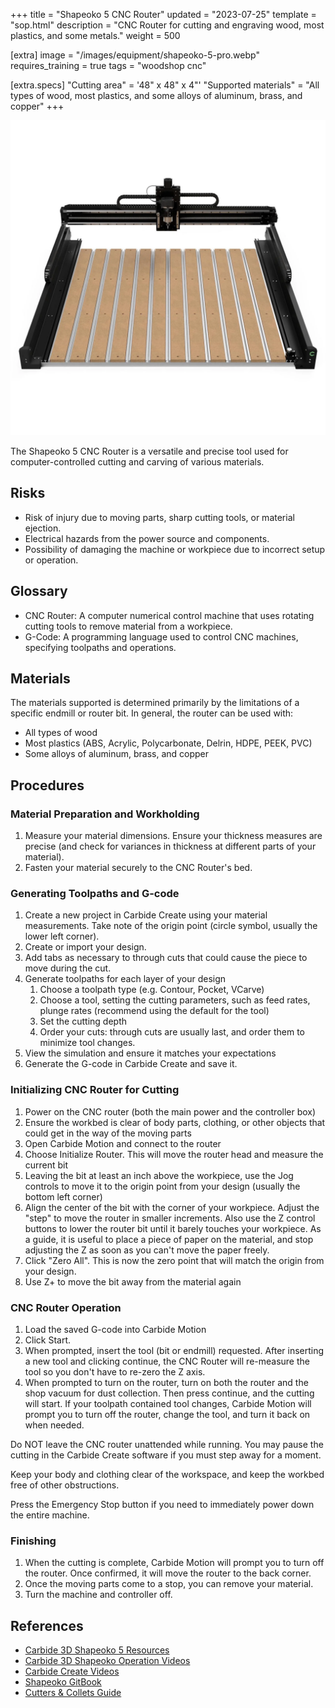+++
title = "Shapeoko 5 CNC Router"
updated = "2023-07-25"
template = "sop.html"
description = "CNC Router for cutting and engraving wood, most plastics, and some metals."
weight = 500

[extra]
image = "/images/equipment/shapeoko-5-pro.webp"
requires_training = true
tags = "woodshop cnc"

[extra.specs]
"Cutting area" = '48" x 48" x 4"'
"Supported materials" = "All types of wood, most plastics, and some alloys of aluminum, brass, and copper"
+++

![](/images/equipment/shapeoko-5-pro.webp)

The Shapeoko 5 CNC Router is a versatile and precise tool used for computer-controlled cutting and carving of various materials.

## Risks

- Risk of injury due to moving parts, sharp cutting tools, or material ejection.
- Electrical hazards from the power source and components.
- Possibility of damaging the machine or workpiece due to incorrect setup or operation.

## Glossary

- CNC Router: A computer numerical control machine that uses rotating cutting tools to remove material from a workpiece.
- G-Code: A programming language used to control CNC machines, specifying toolpaths and operations.

## Materials

The materials supported is determined primarily by the limitations of a specific endmill or router bit. In general, the router can be used with:

- All types of wood
- Most plastics (ABS, Acrylic, Polycarbonate, Delrin, HDPE, PEEK, PVC)
- Some alloys of aluminum, brass, and copper

## Procedures

### Material Preparation and Workholding
1. Measure your material dimensions. Ensure your thickness measures are precise (and check for variances in thickness at different parts of your material).
1. Fasten your material securely to the CNC Router's bed.


### Generating Toolpaths and G-code
1. Create a new project in Carbide Create using your material measurements. Take note of the origin point (circle symbol, usually the lower left corner).
1. Create or import your design. 
1. Add tabs as necessary to through cuts that could cause the piece to move during the cut.
1. Generate toolpaths for each layer of your design
	1. Choose a toolpath type (e.g. Contour, Pocket, VCarve)
	1. Choose a tool, setting the cutting parameters, such as feed rates, plunge rates (recommend using the default for the tool)
	1. Set the cutting depth
	1. Order your cuts: through cuts are usually last, and order them to minimize tool changes.
1. View the simulation and ensure it matches your expectations
1. Generate the G-code in Carbide Create and save it.

### Initializing CNC Router for Cutting
1. Power on the CNC router (both the main power and the controller box)
1. Ensure the workbed is clear of body parts, clothing, or other objects that could get in the way of the moving parts 
1. Open Carbide Motion and connect to the router
1. Choose Initialize Router. This will move the router head and measure the current bit
1. Leaving the bit at least an inch above the workpiece, use the Jog controls to move it to the origin point from your design (usually the bottom left corner)
1. Align the center of the bit with the corner of your workpiece. Adjust the "step" to move the router in smaller increments. Also use the Z control buttons to lower the router bit until it barely touches your workpiece. As a guide, it is useful to place a piece of paper on the material, and stop adjusting the Z as soon as you can't move the paper freely.
1. Click "Zero All". This is now the zero point that will match the origin from your design.
1. Use Z+ to move the bit away from the material again

### CNC Router Operation
1. Load the saved G-code into Carbide Motion
1. Click Start.
1. When prompted, insert the tool (bit or endmill) requested. After inserting a new tool and clicking continue, the CNC Router will re-measure the tool so you don't have to re-zero the Z axis.
1. When prompted to turn on the router, turn on both the router and the shop vacuum for dust collection. Then press continue, and the cutting will start. If your toolpath contained tool changes, Carbide Motion will prompt you to turn off the router, change the tool, and turn it back on when needed.

<article class="message is-warning">
  <div class="message-body">

Do NOT leave the CNC router unattended while running. You may pause the cutting in the Carbide Create software if you must step away for a moment.

Keep your body and clothing clear of the workspace, and keep the workbed free of other obstructions.

Press the Emergency Stop button if you need to immediately power down the entire machine.

  </div>
</article>


### Finishing
1. When the cutting is complete, Carbide Motion will prompt you to turn off the router. Once confirmed, it will move the router to the back corner.
1. Once the moving parts come to a stop, you can remove your material.
1. Turn the machine and controller off.

## References
- [Carbide 3D Shapeoko 5 Resources](https://my.carbide3d.com/gettingstarted/shapeoko5pro/)
- [Carbide 3D Shapeoko Operation Videos](https://my.carbide3d.com/running-a-shapeoko-course/)
- [Carbide Create Videos](https://my.carbide3d.com/carbide-create-course/)
- [Shapeoko GitBook](https://shapeokoenthusiasts.gitbook.io/shapeoko-cnc-a-to-z/)
- [Cutters & Collets Guide](https://shapeokoenthusiasts.gitbook.io/shapeoko-cnc-a-to-z/cutters) 